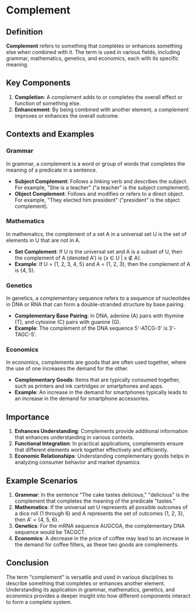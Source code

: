 # Complement

## Definition
**Complement** refers to something that completes or enhances something else when combined with it. The term is used in various fields, including grammar, mathematics, genetics, and economics, each with its specific meaning.

## Key Components
1. **Completion**: A complement adds to or completes the overall effect or function of something else.
2. **Enhancement**: By being combined with another element, a complement improves or enhances the overall outcome.

## Contexts and Examples

### Grammar
In grammar, a complement is a word or group of words that completes the meaning of a predicate in a sentence.
- **Subject Complement**: Follows a linking verb and describes the subject. For example, "She is a teacher" ("a teacher" is the subject complement).
- **Object Complement**: Follows and modifies or refers to a direct object. For example, "They elected him president" ("president" is the object complement).

### Mathematics
In mathematics, the complement of a set A in a universal set U is the set of elements in U that are not in A.
- **Set Complement**: If U is the universal set and A is a subset of U, then the complement of A (denoted A') is {x ∈ U | x ∉ A}.
- **Example**: If U = {1, 2, 3, 4, 5} and A = {1, 2, 3}, then the complement of A is {4, 5}.

### Genetics
In genetics, a complementary sequence refers to a sequence of nucleotides in DNA or RNA that can form a double-stranded structure by base pairing.
- **Complementary Base Pairing**: In DNA, adenine (A) pairs with thymine (T), and cytosine (C) pairs with guanine (G).
- **Example**: The complement of the DNA sequence 5'-ATCG-3' is 3'-TAGC-5'.

### Economics
In economics, complements are goods that are often used together, where the use of one increases the demand for the other.
- **Complementary Goods**: Items that are typically consumed together, such as printers and ink cartridges or smartphones and apps.
- **Example**: An increase in the demand for smartphones typically leads to an increase in the demand for smartphone accessories.

## Importance
1. **Enhances Understanding**: Complements provide additional information that enhances understanding in various contexts.
2. **Functional Integration**: In practical applications, complements ensure that different elements work together effectively and efficiently.
3. **Economic Relationships**: Understanding complementary goods helps in analyzing consumer behavior and market dynamics.

## Example Scenarios
1. **Grammar**: In the sentence "The cake tastes delicious," "delicious" is the complement that completes the meaning of the predicate "tastes."
2. **Mathematics**: If the universal set U represents all possible outcomes of a dice roll (1 through 6) and A represents the set of outcomes {1, 2, 3}, then A' = {4, 5, 6}.
3. **Genetics**: For the mRNA sequence AUGCGA, the complementary DNA sequence would be TACGCT.
4. **Economics**: A decrease in the price of coffee may lead to an increase in the demand for coffee filters, as these two goods are complements.

## Conclusion
The term "complement" is versatile and used in various disciplines to describe something that completes or enhances another element. Understanding its application in grammar, mathematics, genetics, and economics provides a deeper insight into how different components interact to form a complete system.

